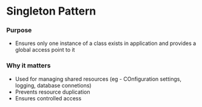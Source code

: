 # Singleton Pattern

### Purpose 
- Ensures only one instance of a class exists in application and provides a global access point to it 

### Why it matters 
- Used for managing shared resources (eg - COnfiguration settings, logging, database connetions)
- Prevents resource duplication
- Ensures controlled access



